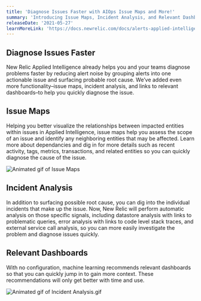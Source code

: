 ```yaml
---
title: 'Diagnose Issues Faster with AIOps Issue Maps and More!'
summary: 'Introducing Issue Maps, Incident Analysis, and Relevant Dashboards'
releaseDate: '2021-05-27'
learnMoreLink: 'https://docs.newrelic.com/docs/alerts-applied-intelligence/applied-intelligence/incident-intelligence/use-incident-intelligence/'
---
```


## Diagnose Issues Faster
New Relic Applied Intelligence already helps you and your teams diagnose problems faster by reducing alert noise by grouping alerts into one actionable issue and surfacing probable root cause. We’ve added even more functionality–issue maps, incident analysis, and links to relevant dashboards–to help you quickly diagnose the issue.
 
## Issue Maps
Helping you better visualize the relationships between impacted entities within issues in Applied Intelligence, issue maps help you assess the scope of an issue and identify any neighboring entities that may be affected. Learn more about dependancies and dig in for more details such as recent activity, tags, metrics, transactions, and related entities so you can quickly diagnose the cause of the issue.

![Animated gif of Issue Maps](./images/issue-map-2021-05-26.gif "Animated gif of Issue Maps")

## Incident Analysis
In addition to surfacing possible root cause, you can dig into the individual incidents that make up the issue. Now, New Relic will perform automatic analysis on those specific signals, including datastore analysis with links to problematic queries, error analysis with links to code level stack traces, and external service call analysis, so you can more easily investigate the problem and diagnose issues quickly.

## Relevant Dashboards
With no configuration, machine learning recommends relevant dashboards so that you can quickly jump in to gain more context. These recommendations will only get better with time and use. 

![Animated gif of Incident Analysis.gif](./images/incident-analysis-2021-05-26.gif "Animated gif of Incident Analysis.gif")
